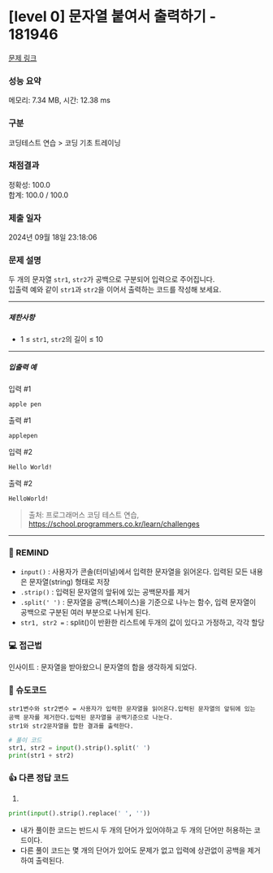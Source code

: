 # [level 0] 문자열 붙여서 출력하기 - 181946 

[문제 링크](https://school.programmers.co.kr/learn/courses/30/lessons/181946) 

### 성능 요약

메모리: 7.34 MB, 시간: 12.38 ms

### 구분

코딩테스트 연습 > 코딩 기초 트레이닝

### 채점결과

정확성: 100.0<br/>합계: 100.0 / 100.0

### 제출 일자

2024년 09월 18일 23:18:06

### 문제 설명

<p>두 개의 문자열 <code>str1</code>, <code>str2</code>가 공백으로 구분되어 입력으로 주어집니다.<br>
입출력 예와 같이 <code>str1</code>과 <code>str2</code>을 이어서 출력하는 코드를 작성해 보세요.</p>

<hr>

<h5>제한사항</h5>

<ul>
<li>1 ≤ <code>str1</code>, <code>str2</code>의 길이 ≤ 10</li>
</ul>

<hr>

<h5>입출력 예</h5>

<p>입력 #1</p>
<div class="highlight"><pre class="codehilite"><code>apple pen
</code></pre></div>
<p>출력 #1</p>
<div class="highlight"><pre class="codehilite"><code>applepen
</code></pre></div>
<p>입력 #2</p>
<div class="highlight"><pre class="codehilite"><code>Hello World!
</code></pre></div>
<p>출력 #2</p>
<div class="highlight"><pre class="codehilite"><code>HelloWorld!
</code></pre></div>

> 출처: 프로그래머스 코딩 테스트 연습, https://school.programmers.co.kr/learn/challenges
---
### 🤔 REMIND
- `input()` : 사용자가 콘솔(터미널)에서 입력한 문자열을 읽어온다. 입력된 모든 내용은 문자열(string) 형태로 저장
- `.strip()` : 입력된 문자열의 앞뒤에 있는 공백문자를 제거
- `.split(' ')` : 문자열을 공백(스페이스)을 기준으로 나누는 함수, 입력 문자열이 공백으로 구분된 여러 부분으로 나뉘게 된다.
- `str1, str2 =` : split()이 반환한 리스트에 두개의 값이 있다고 가정하고, 각각 할당

### 💻 접근법
인사이트 : 문자열을 받아왔으니 문자열의 합을 생각하게 되었다.

### 📝 슈도코드
```
str1변수와 str2변수 = 사용자가 입력한 문자열을 읽어온다.입력된 문자열의 앞뒤에 있는 공백 문자를 제거한다.입력된 문자열을 공백기준으로 나눈다.
str1와 str2문자열을 합한 결과를 출력한다.
```
```python
# 풀이 코드
str1, str2 = input().strip().split(' ')
print(str1 + str2)
```

### 👍 다른 정답 코드
1.
```python
print(input().strip().replace(' ', ''))
```
- 내가 풀이한 코드는 반드시 두 개의 단어가 있어야하고 두 개의 단어만 허용하는 코드이다.
- 다른 풀이 코드는 몇 개의 단어가 있어도 문제가 없고 입력에 상관없이 공백을 제거하여 출력된다.

